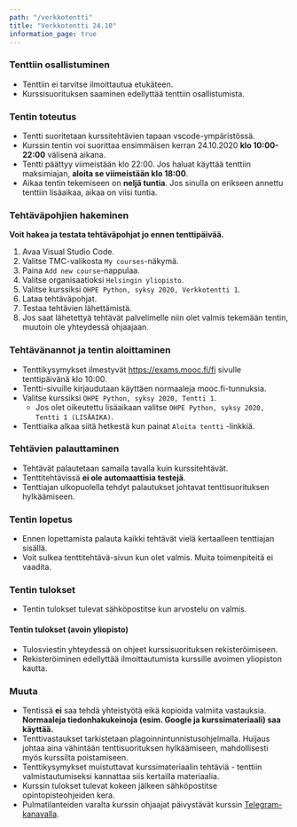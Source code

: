 ```yaml
---
path: "/verkkotentti"
title: "Verkkotentti 24.10"
information_page: true
---
```


### Tenttiin osallistuminen

* Tenttiin ei tarvitse ilmoittautua etukäteen.
* Kurssisuorituksen saaminen edellyttää tenttiin osallistumista.

### Tentin toteutus

* Tentti suoritetaan kurssitehtävien tapaan vscode-ympäristössä.
* Kurssin tentin voi suorittaa ensimmäisen kerran 24.10.2020 **klo 10:00-22:00** välisenä aikana.
* Tentti päättyy viimeistään klo 22:00. Jos haluat käyttää tenttiin maksimiajan, **aloita se viimeistään klo 18:00**.
* Aikaa tentin tekemiseen on **neljä tuntia**. Jos sinulla on erikseen annettu tenttiin lisäaikaa, aikaa on viisi tuntia.

### Tehtäväpohjien hakeminen

**Voit hakea ja testata tehtäväpohjat jo ennen tenttipäivää.**

1. Avaa Visual Studio Code.
2. Valitse TMC-valikosta `My courses`-näkymä.
3. Paina `Add new course`-nappulaa.
4. Valitse organisaatioksi `Helsingin yliopisto`.
5. Valitse kurssiksi `OHPE Python, syksy 2020, Verkkotentti 1`.
6. Lataa tehtäväpohjat.
7. Testaa tehtävien lähettämistä.
8. Jos saat lähetettyä tehtävät palvelimelle niin olet valmis tekemään tentin, muutoin ole yhteydessä ohjaajaan.

### Tehtävänannot ja tentin aloittaminen

* Tenttikysymykset ilmestyvät <a href="https://exams.mooc.fi/fi">https://exams.mooc.fi/fi</a> sivulle tenttipäivänä klo 10:00.
* Tentti-sivuille kirjaudutaan käyttäen normaaleja mooc.fi-tunnuksia.
* Valitse kurssiksi `OHPE Python, syksy 2020, Tentti 1`.
  * Jos olet oikeutettu lisäaikaan valitse `OHPE Python, syksy 2020, Tentti 1 (LISÄAIKA)`.
* Tenttiaika alkaa siitä hetkestä kun painat `Aloita tentti` -linkkiä.

### Tehtävien palauttaminen

* Tehtävät palautetaan samalla tavalla kuin kurssitehtävät.
* Tenttitehtävissä **ei ole automaattisia testejä**.
* Tenttiajan ulkopuolella tehdyt palautukset johtavat tenttisuorituksen hylkäämiseen.

### Tentin lopetus

* Ennen lopettamista palauta kaikki tehtävät vielä kertaalleen tenttiajan sisällä.
* Voit sulkea tenttitehtävä-sivun kun olet valmis. Muita toimenpiteitä ei vaadita.

### Tentin tulokset

* Tentin tulokset tulevat sähköpostitse kun arvostelu on valmis.

#### Tentin tulokset (avoin yliopisto)

* Tulosviestin yhteydessä on ohjeet kurssisuorituksen rekisteröimiseen.
* Rekisteröiminen edellyttää ilmoittautumista kurssille avoimen yliopiston kautta.

### Muuta

* Tentissä **ei** saa tehdä yhteistyötä eikä kopioida valmiita vastauksia. **Normaaleja tiedonhakukeinoja (esim. Google ja kurssimateriaali) saa käyttää.**
* Tenttivastaukset tarkistetaan plagoinnintunnistusohjelmalla. Huijaus johtaa aina vähintään tenttisuorituksen hylkäämiseen, mahdollisesti myös kurssilta poistamiseen.
* Tenttikysymykset muistuttavat kurssimateriaalin tehtäviä - tenttiin valmistautumiseksi kannattaa siis kertailla materiaalia.
* Kurssin tulokset tulevat kokeen jälkeen sähköpostitse opintopisteohjeiden kera.
* Pulmatilanteiden varalta kurssin ohjaajat päivystävät kurssin [Telegram-kanavalla](https://t.me/ohpekesa20).
